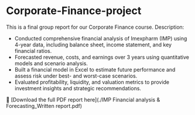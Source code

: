 # Corporate-Finance-project


This is a final group report for our Corporate Finance course.
Description:
- Conducted comprehensive financial analysis of Imexpharm (IMP) using 4-year data, including balance sheet, income statement, and key financial ratios.
- Forecasted revenue, costs, and earnings over 3 years using quantitative models and scenario analysis.
- Built a financial model in Excel to estimate future performance and assess risk under best- and worst-case scenarios.
- Evaluated profitability, liquidity, and valuation metrics to provide investment insights and strategic recommendations.

📄 [Download the full PDF report here](./IMP Financial analysis & Forecasting_Written report.pdf)
